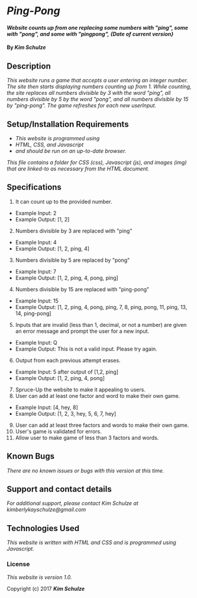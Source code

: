 # _Ping-Pong_

#### _Website counts up from one replacing some numbers with "ping", some with "pong", and some with "pingpong", {Date of current version}_

#### By _Kim Schulze_

## Description

_This website runs a game that accepts a user entering an integer number.  The site then starts displaying numbers counting up from 1.  While counting, the site replaces all numbers divisible by 3 with the word "ping", all numbers divisible by 5 by the word "pong", and all numbers divisible by 15 by "ping-pong".  The game refreshes for each new userInput._

## Setup/Installation Requirements

* _This website is programmed using_
* _HTML, CSS, and Javascript_
* _and should be run on an up-to-date browser._

_This file contains a folder for CSS (css), Javascript (js), and images (img) that are linked-to as necessary from the HTML document._

## Specifications
1. It can count up to the provided number.
* Example Input: 2
* Example Output: [1, 2]
2. Numbers divisible by 3 are replaced with "ping"
* Example Input: 4
* Example Output: [1, 2, ping, 4]
3. Numbers divisible by 5 are replaced by "pong"
* Example Input: 7
* Example Output: [1, 2, ping, 4, pong, ping]
4. Numbers divisible by 15 are replaced with "ping-pong"
* Example Input: 15
* Example Output: [1, 2, ping, 4, pong, ping, 7, 8, ping, pong, 11, ping, 13, 14, ping-pong]
5. Inputs that are invalid (less than 1, decimal, or not a number) are given an error message and prompt the user for a new input.
* Example Input: Q
* Example Output: This is not a valid input.  Please try again.
6. Output from each previous attempt erases.
* Example Input: 5 after output of [1,2, ping]
* Example Output: [1, 2, ping, 4, pong]
7. Spruce-Up the website to make it appealing to users.
8. User can add at least one factor and word to make their own game.
* Example Input: [4, hey, 8]
* Example Output: [1, 2, 3, hey, 5, 6, 7, hey]
9. User can add at least three factors and words to make their own game.
10. User's game is validated for errors.
11. Allow user to make game of less than 3 factors and words.

## Known Bugs

_There are no known issues or bugs with this version at this time._

## Support and contact details

_For additional support, please contact Kim Schulze at kimberlykayschulze@gmail.com_

## Technologies Used

_This website is written with HTML and CSS and is programmed using Javascript._

### License

*This website is version 1.0.*

Copyright (c) 2017 **_Kim Schulze_**
